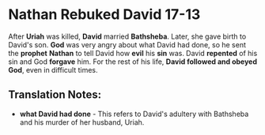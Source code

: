 Nathan Rebuked David 17-13
============================


After **Uriah** was killed, **David** married **Bathsheba**.  Later, she
gave birth to David's son.  **God** was very angry about what David had
done, so he sent the **prophet** **Nathan** to tell David how **evil**
his **sin** was. David **repented** of his sin and God **forgave** him.
For the rest of his life, **David followed and obeyed God**, even in
difficult times.

Translation Notes:
------------------

-   **what David had done** - This refers to David's adultery with
    Bathsheba and his murder of her husband, Uriah.

